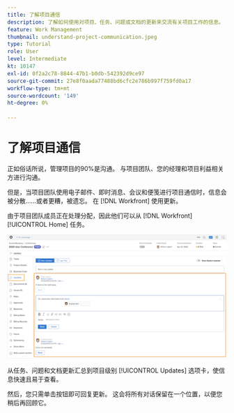 ```yaml
---
title: 了解项目通信
description: 了解如何使用对项目、任务、问题或文档的更新来交流有关项目工作的信息。 然后，在 [!DNL  Workfront].
feature: Work Management
thumbnail: understand-project-communication.jpeg
type: Tutorial
role: User
level: Intermediate
kt: 10147
exl-id: 0f2a2c78-8844-47b1-b0db-542392d9ce97
source-git-commit: 27e8f0aada77488bd6cfc2e786b997f759fd0a17
workflow-type: tm+mt
source-wordcount: '149'
ht-degree: 0%

---
```


# 了解项目通信

正如俗话所说，管理项目的90%是沟通。 与项目团队、您的经理和项目利益相关方进行沟通。

但是，当项目团队使用电子邮件、即时消息、会议和便笺进行项目通信时，信息会被分散……或者更糟，被遗忘。 在 [!DNL Workfront] 使用更新。

由于项目团队成员正在处理分配，因此他们可以从 [!DNL Workfront] [!UICONTROL Home] 任务。

![更新项目中的章节](assets/planner-fund-project-communication.png)

从任务、问题和文档更新汇总到项目级别 [!UICONTROL Updates] 选项卡，使信息快速且易于查看。

然后，您只需单击按钮即可回复更新。 这会将所有对话保留在一个位置，以便您稍后再回顾它。

<!---
learn more urls
Communicate about work in Home
Subscribe to items in Workfront
Update work
--->

